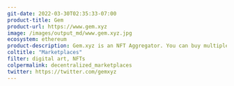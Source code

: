 ```yaml
---
git-date: 2022-03-30T02:35:33-07:00
product-title: Gem
product-url: https://www.gem.xyz
image: /images/output_md/www.gem.xyz.jpg
ecosystem: ethereum
product-description: Gem.xyz is an NFT Aggregator. You can buy multiple NFTs(aka sweep floor) using Gem Web 3 shopping cart, pay with any token and save up to 39% on gas fees.
coltitle: "Marketplaces"
filter: digital art, NFTs
colpermalink: decentralized_marketplaces
twitter: https://twitter.com/gemxyz
---
```

